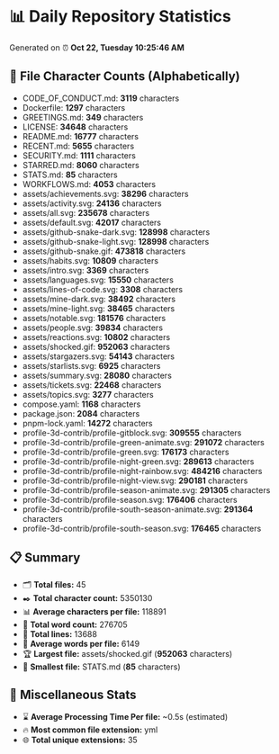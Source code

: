 # 📊 Daily Repository Statistics
Generated on ⏰ **Oct 22, Tuesday 10:25:46 AM**

## 📂 File Character Counts (Alphabetically)
- CODE_OF_CONDUCT.md: **3119** characters
- Dockerfile: **1297** characters
- GREETINGS.md: **349** characters
- LICENSE: **34648** characters
- README.md: **16777** characters
- RECENT.md: **5655** characters
- SECURITY.md: **1111** characters
- STARRED.md: **8060** characters
- STATS.md: **85** characters
- WORKFLOWS.md: **4053** characters
- assets/achievements.svg: **38296** characters
- assets/activity.svg: **24136** characters
- assets/all.svg: **235678** characters
- assets/default.svg: **42017** characters
- assets/github-snake-dark.svg: **128998** characters
- assets/github-snake-light.svg: **128998** characters
- assets/github-snake.gif: **473818** characters
- assets/habits.svg: **10809** characters
- assets/intro.svg: **3369** characters
- assets/languages.svg: **15550** characters
- assets/lines-of-code.svg: **3308** characters
- assets/mine-dark.svg: **38492** characters
- assets/mine-light.svg: **38465** characters
- assets/notable.svg: **181576** characters
- assets/people.svg: **39834** characters
- assets/reactions.svg: **10802** characters
- assets/shocked.gif: **952063** characters
- assets/stargazers.svg: **54143** characters
- assets/starlists.svg: **6925** characters
- assets/summary.svg: **28080** characters
- assets/tickets.svg: **22468** characters
- assets/topics.svg: **3277** characters
- compose.yaml: **1168** characters
- package.json: **2084** characters
- pnpm-lock.yaml: **14272** characters
- profile-3d-contrib/profile-gitblock.svg: **309555** characters
- profile-3d-contrib/profile-green-animate.svg: **291072** characters
- profile-3d-contrib/profile-green.svg: **176173** characters
- profile-3d-contrib/profile-night-green.svg: **289613** characters
- profile-3d-contrib/profile-night-rainbow.svg: **484216** characters
- profile-3d-contrib/profile-night-view.svg: **290181** characters
- profile-3d-contrib/profile-season-animate.svg: **291305** characters
- profile-3d-contrib/profile-season.svg: **176406** characters
- profile-3d-contrib/profile-south-season-animate.svg: **291364** characters
- profile-3d-contrib/profile-south-season.svg: **176465** characters

## 📋 Summary
- 🗂️ **Total files:** 45
- ✒️ **Total character count:** 5350130
- 📊 **Average characters per file:** 118891
- 📝 **Total word count:** 276705
- 🧾 **Total lines:** 13688
- 📐 **Average words per file:** 6149
- 🏆 **Largest file:** assets/shocked.gif (**952063** characters)
- 🥉 **Smallest file:** STATS.md (**85** characters)

## 🌟 Miscellaneous Stats
- ⌛ **Average Processing Time Per file:** ~0.5s (estimated)
- 🔥 **Most common file extension:** yml
- 🌐 **Total unique extensions:** 35
